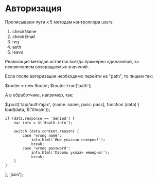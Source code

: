 # Авторизация

Прописываем пути к 5 методам контроллера users:
1. checkName
2. checkEmail
3. reg
4. auth
5. leave

Реализация методов остаётся всегда примерно одинаковой, за исключением возвращаемых значений.

Если после авторизации необходимо перейти на "path", то пишем так:

$router = new Router;
$router->run('path');

А в обработчике, например, так:

$.post('/api/auth?ajax', {name: name, pass: pass}, function (data) {
    load(data, $('#main'));

    if (data.response == 'denied') {
        var info = $('#auth-info');

        switch (data.content.reason) {
            case 'wrong name':
                info.html('Имя указано неверно!');
                break;
            case 'wrong password':
                info.html('Пароль указан неверно!');
                break;
        }
    }
}, 'json');
